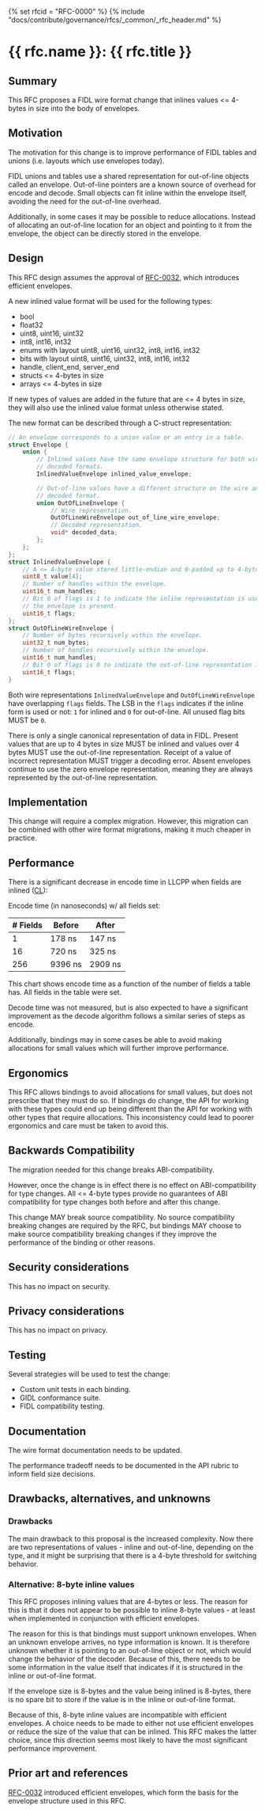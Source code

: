 <!-- mdformat off(templates not supported) -->
{% set rfcid = "RFC-0000" %}
{% include "docs/contribute/governance/rfcs/_common/_rfc_header.md" %}
# {{ rfc.name }}: {{ rfc.title }}
<!-- SET the `rfcid` VAR ABOVE. DO NOT EDIT ANYTHING ELSE ABOVE THIS LINE. -->

<!-- mdformat on -->

<!-- This should begin with an H2 element (for example, ## Summary).-->

## Summary

This RFC proposes a FIDL wire format change that inlines values <= 4-bytes in
size into the body of envelopes.

## Motivation

The motivation for this change is to improve performance of FIDL tables and
unions (i.e. layouts which use envelopes today).

FIDL unions and tables use a shared representation for out-of-line objects
called an envelope. Out-of-line pointers are a known source of overhead
for encode and decode. Small objects can fit inline within the envelope
itself, avoiding the need for the out-of-line overhead.

Additionally, in some cases it may be possible to reduce allocations. Instead
of allocating an out-of-line location for an object and pointing to it from the
envelope, the object can be directly stored in the envelope.

## Design

This RFC design assumes the approval of
[RFC-0032](0032_efficient_envelopes.md), which introduces efficient envelopes.

A new inlined value format will be used for the following types:

- bool
- float32
- uint8, uint16, uint32
- int8, int16, int32
- enums with layout uint8, uint16, uint32, int8, int16, int32
- bits with layout uint8, uint16, uint32, int8, int16, int32
- handle, client_end, server_end
- structs <= 4-bytes in size
- arrays <= 4-bytes in size

If new types of values are added in the future that are <= 4 bytes in size,
they will also use the inlined value format unless otherwise stated.

The new format can be described through a C-struct representation:

```c++
// An envelope corresponds to a union value or an entry in a table.
struct Envelope {
    union {
        // Inlined values have the same envelope structure for both wire and
        // decoded formats.
        InlinedValueEnvelope inlined_value_envelope;

        // Out-of-line values have a different structure on the wire and in
        // decoded format.
        union OutOfLineEnvelope {
            // Wire representation.
            OutOfLineWireEnvelope out_of_line_wire_envelope;
            // Decoded representation.
            void* decoded_data;
        };
    };
};
struct InlinedValueEnvelope {
    // A <= 4-byte value stored little-endian and 0-padded up to 4-bytes.
    uint8_t value[4];
    // Number of handles within the envelope.
    uint16_t num_handles;
    // Bit 0 of flags is 1 to indicate the inline representation is used and
    // the envelope is present.
    uint16_t flags;
};
struct OutOfLineWireEnvelope {
    // Number of bytes recursively within the envelope.
    uint32_t num_bytes;
    // Number of handles recursively within the envelope.
    uint16_t num_handles;
    // Bit 0 of flags is 0 to indicate the out-of-line representation is used.
    uint16_t flags;
}
```

Both wire representations `InlinedValueEnvelope` and `OutOfLineWireEnvelope`
have overlapping `flags` fields. The LSB in the `flags` indicates if the
inline form is used or not: `1` for inlined and `0` for out-of-line. All
unused flag bits MUST be `0`.

There is only a single canonical representation of data in FIDL.
Present values that are up to 4 bytes in size MUST be inlined and values over 4
bytes MUST use the out-of-line representation. Receipt of a value of incorrect
representation MUST trigger a decoding error.
Absent envelopes continue to use the zero envelope representation, meaning they
are always represented by the out-of-line representation.

## Implementation

This change will require a complex migration. However, this migration can be
combined with other wire format migrations, making it much cheaper in
practice.

## Performance

There is a significant decrease in encode time in LLCPP when fields are inlined
([CL](https://fuchsia-review.googlesource.com/c/fuchsia/+/542901)):

Encode time (in nanoseconds) w/ all fields set:

| # Fields | Before  | After               |
|----------|---------|---------------------|
| 1        | 178  ns | 147  ns             |
| 16       | 720  ns | 325  ns             |
| 256      | 9396 ns | 2909 ns             |

This chart shows encode time as a function of the number of fields a table has.
All fields in the table were set.

Decode time was not measured, but is also expected to have a significant
improvement as the decode algorithm follows a similar series of steps as
encode.

Additionally, bindings may in some cases be able to avoid making allocations
for small values which will further improve performance.

## Ergonomics

This RFC allows bindings to avoid allocations for small values, but does not
prescribe that they must do so. If bindings do change, the API for working
with these types could end up being different than the API for working with
other types that require allocations. This inconsistency could lead to poorer
ergonomics and care must be taken to avoid this.

## Backwards Compatibility

The migration needed for this change breaks ABI-compatibility.

However, once the change is in effect there is no effect on ABI-compatibility
for type changes. All <= 4-byte types provide no guarantees of ABI
compatibility for type changes both before and after this change.

This change MAY break source compatibility. No source compatibility breaking
changes are required by the RFC, but bindings MAY choose to make source
compatibility breaking changes if they improve the performance of the binding
or other reasons.

## Security considerations

This has no impact on security.

## Privacy considerations

This has no impact on privacy.

## Testing

Several strategies will be used to test the change:

- Custom unit tests in each binding.
- GIDL conformance suite.
- FIDL compatibility testing.

## Documentation

The wire format documentation needs to be updated.

The performance tradeoff needs to be documented in the API rubric to inform
field size decisions.

## Drawbacks, alternatives, and unknowns

### Drawbacks

The main drawback to this proposal is the increased complexity. Now there are
two representations of values - inline and out-of-line, depending on the type,
and it might be surprising that there is a 4-byte threshold for switching
behavior.

### Alternative: 8-byte inline values

This RFC proposes inlining values that are 4-bytes or less.
The reason for this is that it does not appear to be possible to inline
8-byte values - at least when implemented in conjunction with efficient
envelopes.

The reason for this is that bindings must support unknown envelopes. When
an unknown envelope arrives, no type information is known. It is therefore
unknown whether it is pointing to an out-of-line object or not, which would
change the behavior of the decoder. Because of this, there needs to be some
information in the value itself that indicates if it is structured in the
inline or out-of-line format.

If the envelope size is 8-bytes and the value being inlined is 8-bytes, there
is no spare bit to store if the value is in the inline or out-of-line format.

Because of this, 8-byte inline values are incompatible with efficient
envelopes. A choice needs to be made to either not use efficient envelopes
or reduce the size of the value that can be inlined. This RFC makes the latter
choice, since this direction seems most likely to have the most significant
performance improvement.

## Prior art and references

[RFC-0032](0032_efficient_envelopes.md)
introduced efficient envelopes, which form the basis for the envelope structure
used in this RFC.
